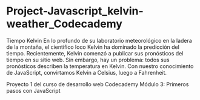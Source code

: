 # Project-Javascript_kelvin-weather_Codecademy
Tiempo Kelvin
En lo profundo de su laboratorio meteorológico en la ladera de la montaña, el científico loco Kelvin ha dominado la predicción del tiempo. Recientemente, Kelvin comenzó a publicar sus pronósticos del tiempo en su sitio web. Sin embargo, hay un problema: todos sus pronósticos describen la temperatura en Kelvin. Con nuestro conocimiento de JavaScript, convirtamos Kelvin a Celsius, luego a Fahrenheit.

Proyecto 1 del curso de desarrollo web Codecademy Módulo 3: Primeros pasos con JavaScript
